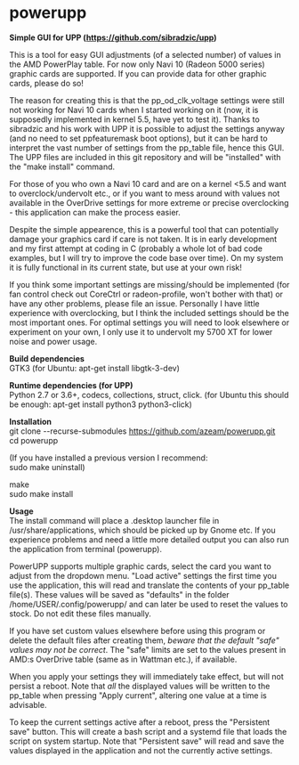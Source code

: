 # powerupp
**Simple GUI for UPP (https://github.com/sibradzic/upp)**

This is a tool for easy GUI adjustments (of a selected number) of values in the AMD PowerPlay table. For now only Navi 10 (Radeon 5000 series) graphic cards are supported. If you can provide data for other graphic cards, please do so!

The reason for creating this is that the pp_od_clk_voltage settings were still not working for Navi 10 cards when I started working on it (now, it is supposedly implemented in kernel 5.5, have yet to test it). Thanks to sibradzic and his work with UPP it is possible to adjust the settings anyway (and no need to set ppfeaturemask boot options), but it can be hard to interpret the vast number of settings from the pp_table file, hence this GUI. The UPP files are included in this git repository and will be "installed" with the "make install" command.

For those of you who own a Navi 10 card and are on a kernel <5.5 and want to overclock/undervolt etc., or if you want to mess around with values not available in the OverDrive settings for more extreme or precise overclocking - this application can make the process easier.

Despite the simple appearence, this is a powerful tool that can potentially damage your graphics card if care is not taken. It is in early development and my first attempt at coding in C (probably a whole lot of bad code examples, but I will try to improve the code base over time). On my system it is fully functional in its current state, but use at your own risk!

If you think some important settings are missing/should be implemented (for fan control check out CoreCtrl or radeon-profile, won't bother with that) or have any other problems, please file an issue. Personally I have little experience with overclocking, but I think the included settings should be the most important ones. For optimal settings you will need to look elsewhere or experiment on your own, I only use it to undervolt my 5700 XT for lower noise and power usage.

**Build dependencies**  
GTK3 (for Ubuntu: apt-get install libgtk-3-dev)

**Runtime dependencies (for UPP)**  
Python 2.7 or 3.6+, codecs, collections, struct, click. (for Ubuntu this should be enough: apt-get install python3 python3-click)

**Installation**  
git clone --recurse-submodules https://github.com/azeam/powerupp.git  
cd powerupp

(If you have installed a previous version I recommend:  
sudo make uninstall)

make  
sudo make install  

**Usage**  
The install command will place a .desktop launcher file in /usr/share/applications, which should be picked up by Gnome etc. If you experience problems and need a little more detailed output you can also run the application from terminal (powerupp).

PowerUPP supports multiple graphic cards, select the card you want to adjust from the dropdown menu. "Load active" settings the first time you use the application, this will read and translate the contents of your pp_table file(s). These values will be saved as "defaults" in the folder /home/USER/.config/powerupp/ and can later be used to reset the values to stock. Do not edit these files manually. 

If you have set custom values elsewhere before using this program or delete the default files after creating them, *beware that the default "safe" values may not be correct*. The "safe" limits are set to the values present in AMD:s OverDrive table (same as in Wattman etc.), if available.

When you apply your settings they will immediately take effect, but will not persist a reboot. Note that *all* the displayed values will be written to the pp_table when pressing "Apply current", altering one value at a time is advisable. 

To keep the current settings active after a reboot, press the "Persistent save" button. This will create a bash script and a systemd file that loads the script on system startup. Note that "Persistent save" will read and save the values displayed in the application and not the currently active settings.
